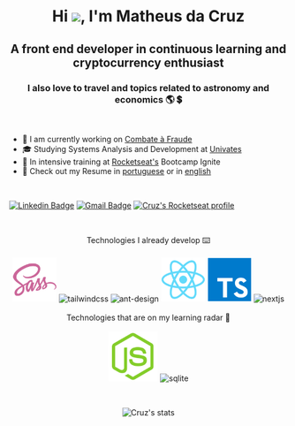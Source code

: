 <h1 align="center">Hi <img src="https://raw.githubusercontent.com/kaueMarques/kaueMarques/master/hi.gif" width="30px">, I'm Matheus da Cruz</h1>
<h2 align="center">A front end developer in continuous learning and cryptocurrency enthusiast</h2>
<h3 align="center">I also love to travel and topics related to astronomy and economics 🌎 💲</h3>

<br>

- 🔭 I am currently working on [Combate à Fraude](https://github.com/combateafraude)
- 🎓 Studying Systems Analysis and Development at [Univates](https://www.univates.br/)
- 🚀 In intensive training at [Rocketseat's](https://app.rocketseat.com.br/dashboard) Bootcamp Ignite 
- 📝 Check out my Resume in [portuguese](https://drive.google.com/file/d/1Z2EofoFSVMGUR2vgHbtBXM9mt5LPr4GM/view?usp=sharing) or in [english](https://drive.google.com/file/d/1eZsyEhLUXrKM4uO8DmW_VDLSQPsLkTEj/view?usp=sharing)
<br>

[![Linkedin Badge](https://img.shields.io/badge/-Matheus%20Cruz-3000cc?style=flat-square&logo=Linkedin&logoColor=white&link=https://www.linkedin.com/in/matheus-cruz-frontend/)](https://www.linkedin.com/in/matheus-cruz-frontend/) 
[![Gmail Badge](https://img.shields.io/badge/-matheuswachcruz@gmail.com-3000cc?style=flat-square&logo=Gmail&logoColor=white&link=mailto:matheuswachcruz@gmail.com)](mailto:matheuswachcruz@gmail.com)
<a href="https://app.rocketseat.com.br/me/matheus-da-cruz-frontend">
    <img src="https://img.shields.io/badge/-Rocketseat-3000cc?style=flat-square&logoColor=white&color=3000cc&link=https://app.rocketseat.com.br/me/matheus-da-cruz-frontend" alt="Cruz's Rocketseat profile" />
</a>

<br>

<p align="center">
Technologies I already develop ⌨️
  <br>
  <br>
<img src="https://github.com/devicons/devicon/blob/master/icons/sass/sass-original.svg" alt="Sass" width="80" height="80"/>
<img src="https://www.markusantonwolf.com/media/pages/blog/tailwind-css/265298487-1596675041/tailwind-css-logo.svg" alt="tailwindcss" width="80" height="80"/>
<img src="https://gw.alipayobjects.com/zos/rmsportal/rlpTLlbMzTNYuZGGCVYM.png" alt="ant-design" width="90" height="90"/>
<img src="https://github.com/devicons/devicon/blob/master/icons/react/react-original.svg" alt="reactjs" width="80" height="80"/>
<img src="https://github.com/devicons/devicon/blob/master/icons/typescript/typescript-original.svg" alt="typescript" width="80" height="80"/>
<img src="https://www.drupal.org/files/project-images/nextjs-drupal.jpg" alt="nextjs" width="80" height="80"/>
  <br>
  <br>
  Technologies that are on my learning radar 🔎
  <br>
  <br>
<img src="https://github.com/devicons/devicon/blob/master/icons/nodejs/nodejs-plain.svg" alt="node" width="90" height="90"/>
<img src="https://upload.wikimedia.org/wikipedia/commons/thumb/9/97/Sqlite-square-icon.svg/1200px-Sqlite-square-icon.svg.png" alt="sqlite" width="90" height="90"/>
  <br>
</p>
<br>

<p align="center">
  <span>
    <img src="https://github-readme-stats.vercel.app/api?username=mathwcruz&show_icons=true&theme=dracula" alt="Cruz's stats" height=180 />
  </span>
</p>
